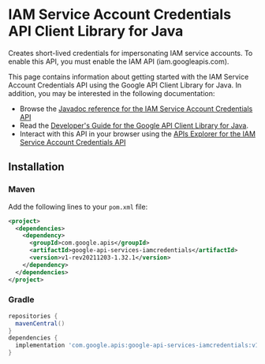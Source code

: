 # IAM Service Account Credentials API Client Library for Java

Creates short-lived credentials for impersonating IAM service accounts. To enable this API, you must enable the IAM API (iam.googleapis.com). 

This page contains information about getting started with the IAM Service Account Credentials API
using the Google API Client Library for Java. In addition, you may be interested
in the following documentation:

* Browse the [Javadoc reference for the IAM Service Account Credentials API][javadoc]
* Read the [Developer's Guide for the Google API Client Library for Java][google-api-client].
* Interact with this API in your browser using the [APIs Explorer for the IAM Service Account Credentials API][api-explorer]

## Installation

### Maven

Add the following lines to your `pom.xml` file:

```xml
<project>
  <dependencies>
    <dependency>
      <groupId>com.google.apis</groupId>
      <artifactId>google-api-services-iamcredentials</artifactId>
      <version>v1-rev20211203-1.32.1</version>
    </dependency>
  </dependencies>
</project>
```

### Gradle

```gradle
repositories {
  mavenCentral()
}
dependencies {
  implementation 'com.google.apis:google-api-services-iamcredentials:v1-rev20211203-1.32.1'
}
```

[javadoc]: https://googleapis.dev/java/google-api-services-iamcredentials/latest/index.html
[google-api-client]: https://github.com/googleapis/google-api-java-client/
[api-explorer]: https://developers.google.com/apis-explorer/#p/iamcredentials/v1/
